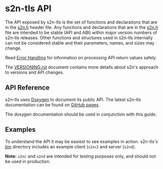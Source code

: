 # s2n-tls API

The API exposed by s2n-tls is the set of functions and declarations that
are in the [s2n.h](https://github.com/aws/s2n-tls/blob/main/api/s2n.h) header file. Any functions and declarations that are in the [s2n.h](https://github.com/aws/s2n-tls/blob/main/api/s2n.h) file
are intended to be stable (API and ABI) within major version numbers of s2n-tls releases. Other functions
and structures used in s2n-tls internally can not be considered stable and their parameters, names, and
sizes may change.

Read [Error Handling](./ch03-error-handling.md) for information on processing API return values safely.

The [VERSIONING.rst](https://github.com/aws/s2n-tls/blob/main/VERSIONING.rst) document contains more details about s2n's approach to versions and API changes.

## API Reference

s2n-tls uses [Doxygen](https://doxygen.nl/index.html) to document its public API. The latest s2n-tls documentation can be found on [GitHub pages](https://aws.github.io/s2n-tls/doxygen/).

The doxygen documentation should be used in conjunction with this guide.

## Examples

To understand the API it may be easiest to see examples in action. s2n-tls's [bin](https://github.com/aws/s2n-tls/blob/main/bin/) directory
includes an example client (`s2nc`) and server (`s2nd`).

**Note:** `s2nc` and `s2nd` are intended for testing purposes only, and should not be used in production.
